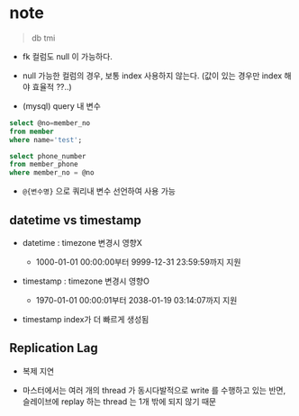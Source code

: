 # note

> db tmi

- fk 컬럼도 null 이 가능하다.
- null 가능한 컬럼의 경우, 보통 index 사용하지 않는다. (값이 있는 경우만 index 해야 효율적 ??..)

- (mysql) query 내 변수

```sql
select @no=member_no
from member
where name='test';

select phone_number
from member_phone
where member_no = @no
```

- `@{변수명}` 으로 쿼리내 변수 선언하여 사용 가능

## datetime vs timestamp

- datetime : timezone 변경시 영향X
  - 1000-01-01 00:00:00부터 9999-12-31 23:59:59까지 지원

- timestamp : timezone 변경시 영향O
  - 1970-01-01 00:00:01부터 2038-01-19 03:14:07까지 지원

- timestamp index가 더 빠르게 생성됨

## Replication Lag

- 복제 지연

- 마스터에서는 여러 개의 thread 가 동시다발적으로 write 를 수행하고 있는 반면, 슬레이브에 replay 하는 thread 는 1개 밖에 되지 않기 때문
